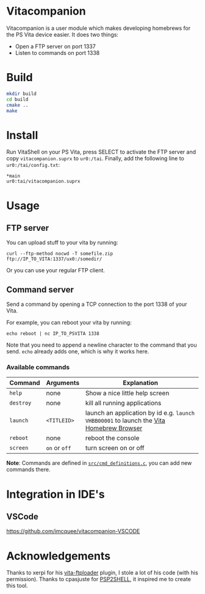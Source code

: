# Vitacompanion

Vitacompanion is a user module which makes developing homebrews for the PS Vita device easier. It does two things:
- Open a FTP server on port 1337
- Listen to commands on port 1338

# Build

```bash
mkdir build
cd build
cmake ..
make
```

# Install

Run VitaShell on your PS Vita, press SELECT to activate the FTP server and copy `vitacompanion.suprx` to `ur0:/tai`. Finally, add the following line to `ur0:/tai/config.txt`:

```
*main
ur0:tai/vitacompanion.suprx
```

# Usage

## FTP server

You can upload stuff to your vita by running:
```
curl --ftp-method nocwd -T somefile.zip ftp://IP_TO_VITA:1337/ux0:/somedir/
```
Or you can use your regular FTP client.

## Command server

Send a command by opening a TCP connection to the port 1338 of your Vita.

For example, you can reboot your vita by running:
```
echo reboot | nc IP_TO_PSVITA 1338
```

Note that you need to append a newline character to the command that you send. `echo` already adds one, which is why it works here.

### Available commands

| Command   | Arguments     | Explanation                  |
| --------- | ------------- | ---------------------------- |
| `help` | none          | Show a nice little help screen |
| `destroy` | none          | kill all running applications |
| `launch`  | `<TITLEID>`   | launch an application by id e.g. `launch VHBB00001` to launch the [Vita Homebrew Browser](https://github.com/devnoname120/vhbb) |
| `reboot`  | none          | reboot the console           |
| `screen`  | `on` or `off` | turn screen on or off        |
 
 **Note**: Commands are defined in [`src/cmd_definitions.c`](https://github.com/robsdedude/vitacompanion/blob/master/src/cmd_definitions.c), you can add new commands there.
 
 # Integration in IDE's
 
 ## VSCode
 
 https://github.com/imcquee/vitacompanion-VSCODE
 
# Acknowledgements 

Thanks to xerpi for his [vita-ftploader](https://bitbucket.org/xerpi/vita-ftploader/src/87ef1d13a8aa/plugin/?at=master) plugin, I stole a lot of his code (with his permission). Thanks to cpasjuste for [PSP2SHELL](https://github.com/Cpasjuste/PSP2SHELL), it inspired me to create this tool.
